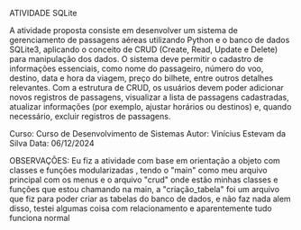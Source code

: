 ATIVIDADE SQLite

 A atividade proposta consiste em desenvolver um sistema de gerenciamento de passagens aéreas utilizando Python e o banco de dados SQLite3,
aplicando o conceito de CRUD (Create, Read, Update e Delete) para manipulação dos dados. O sistema deve permitir o cadastro de informações
essenciais, como nome do passageiro, número do voo, destino, data e hora da viagem, preço do bilhete, entre outros detalhes relevantes.
Com a estrutura de CRUD, os usuários devem poder adicionar novos registros de passagens, visualizar a lista de passagens cadastradas,
atualizar informações (por exemplo, ajustar horários ou destinos) e, quando necessário, excluir registros de passagens.

Curso: Curso de Desenvolvimento de Sistemas
Autor: Vinícius Estevam da Silva
Data: 06/12/2024

OBSERVAÇÕES: 
Eu fiz a atividade com base em orientação a objeto com classes e funções modularizadas , tendo o "main" como meu arquivo principal com os menus
e o arquivo "crud" onde estão minhas classes e funções que estou chamando na main, a "criação_tabela" foi um arquivo que fiz para poder criar
as tabelas do banco de dados, e não faz nada alem disso, testei algumas coisa com relacionamento e aparentemente tudo funciona normal
